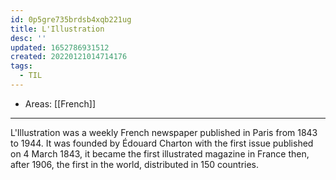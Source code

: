 ```yaml
---
id: 0p5gre735brdsb4xqb221ug
title: L'Illustration
desc: ''
updated: 1652786931512
created: 20220121014714176
tags:
  - TIL
---
```


- Areas: [[French]]

---

L'Illustration was a weekly French newspaper published in Paris from 1843 to 1944. It was founded by Édouard Charton with the first issue published on 4 March 1843, it became the first illustrated magazine in France then, after 1906, the first in the world, distributed in 150 countries.
